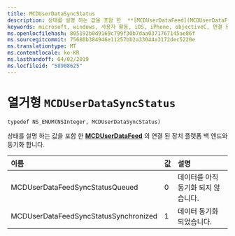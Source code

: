 ```yaml
---
title: MCDUserDataSyncStatus
description: 상태를 설명 하는 값을 포함 한  **[MCDUserDataFeed](MCDUserDataFeed.md)** 의 연결 된 장치 플랫폼 백 엔드와 동기화 합니다.
keywords: microsoft, windows, 사용자 활동, iOS, iPhone, objectiveC, 연결 된 장치, 프로젝트 로마
ms.openlocfilehash: 805192b0d9169c799f30b7daa0371767145ae86f
ms.sourcegitcommit: 75680b384946e11257bb2a33044a3172dec5220e
ms.translationtype: MT
ms.contentlocale: ko-KR
ms.lasthandoff: 04/02/2019
ms.locfileid: "58908625"
---
```

# <a name="enum-mcduserdatasyncstatus"></a>열거형 `MCDUserDataSyncStatus`

```
typedef NS_ENUM(NSInteger, MCDUserDataSyncStatus)
```

상태를 설명 하는 값을 포함 한  **[MCDUserDataFeed](MCDUserDataFeed.md)** 의 연결 된 장치 플랫폼 백 엔드와 동기화 합니다.

|이름 | 값 | 설명 |
|:-- |:-- |:-- |
|  MCDUserDataFeedSyncStatusQueued |0| 데이터를 아직 동기화 되지 않습니다. |
| MCDUserDataFeedSyncStatusSynchronized |1| 데이터 동기화 되었습니다.|
